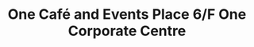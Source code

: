 ---
addr: ' 6/F One Corporate Centre'
city: Pasig
country: Philippines
description: 6/F One Corporate Centre (Meralco Ave.) Pasig City Pasig
id: 4ce4aea476388cfa91972503
lat: 14.584388245123346
lng: 121.06340979186594
title: "One Caf\xE9 and Events Place 6/F One Corporate Centre"
venue: "One Caf\xE9 and Events Place"
---